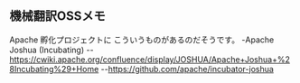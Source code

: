## 機械翻訳OSSメモ

Apache 孵化プロジェクトに こういうものがあるのだそうです。
-Apache Joshua (Incubating)
--https://cwiki.apache.org/confluence/display/JOSHUA/Apache+Joshua+%28Incubating%29+Home
--https://github.com/apache/incubator-joshua

